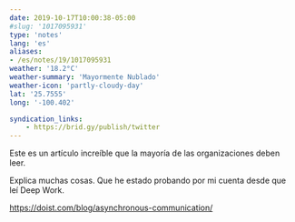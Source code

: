 ```yaml
---
date: 2019-10-17T10:00:38-05:00
#slug: '1017095931'
type: 'notes'
lang: 'es'
aliases:
- /es/notes/19/1017095931
weather: '18.2°C'
weather-summary: 'Mayormente Nublado'
weather-icon: 'partly-cloudy-day'
lat: '25.7555'
long: '-100.402'

syndication_links:
    - https://brid.gy/publish/twitter
---
```

Este es un artículo increíble que la mayoría de las organizaciones deben leer.

Explica muchas cosas. Que he estado probando por mi cuenta desde que leí Deep Work.

https://doist.com/blog/asynchronous-communication/
